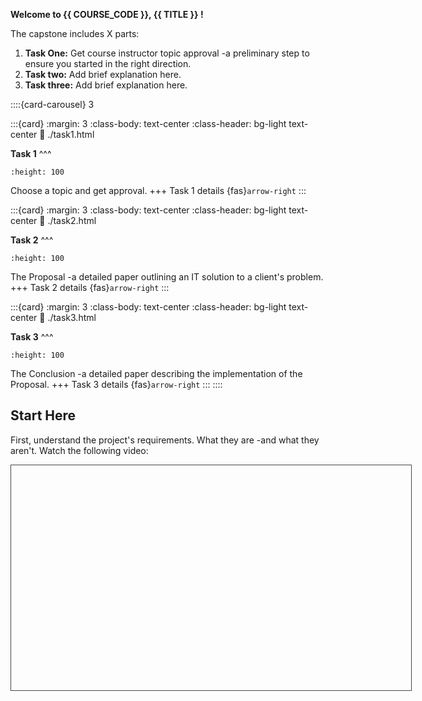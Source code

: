 
**Welcome to {{ COURSE_CODE }}, {{ TITLE }} !**


The capstone includes X parts:
<!-- Add/Remove tasks for actual course -->
1. **Task One:** Get course instructor topic approval -a preliminary step to ensure you started in the right direction.
2. **Task two:** Add brief explanation here.
3. **Task three:** Add brief explanation here.
<!-- change number below based on the number of actual tasks -->
::::{card-carousel} 3


:::{card}
:margin: 3
:class-body: text-center
:class-header: bg-light text-center
:link: ./task1.html

**Task 1**
^^^
```{image} ./url_images/task1_thumb.jpg
:height: 100
```
Choose a topic and get approval.
+++
Task 1 details {fas}`arrow-right`
:::

:::{card}
:margin: 3
:class-body: text-center
:class-header: bg-light text-center
:link: ./task2.html

**Task 2**
^^^
```{image} ./url_images/task2_thumb.jpg
:height: 100
```
The Proposal -a detailed paper outlining an IT solution to a client's problem.
+++
Task 2 details {fas}`arrow-right`
:::

:::{card}
:margin: 3
:class-body: text-center
:class-header: bg-light text-center
:link: ./task3.html

**Task 3**
^^^
```{image} ./url_images/task3_thumb.jpg
:height: 100
```
The Conclusion -a detailed paper describing the implementation of the Proposal.
+++
Task 3 details {fas}`arrow-right`
:::
::::

## Start Here
<!-- add welcome video link in src tag below -->
First, understand the project's requirements. What they are -and what they aren't. Watch the following video:
<iframe 
    src="" 
    title="C769 Overview" 
    width="640px"
    height="360px"
    style="border: 1px solid #464646;" 
    allowfullscreen allow="autoplay"
>
</iframe>



```{tableofcontents}
```
